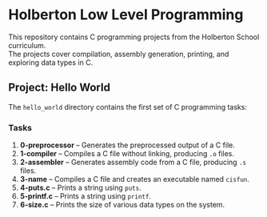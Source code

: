 # Holberton Low Level Programming

This repository contains C programming projects from the Holberton School curriculum.  
The projects cover compilation, assembly generation, printing, and exploring data types in C.

## Project: Hello World

The `hello_world` directory contains the first set of C programming tasks:

### Tasks

1. **0-preprocessor** – Generates the preprocessed output of a C file.
2. **1-compiler** – Compiles a C file without linking, producing `.o` files.
3. **2-assembler** – Generates assembly code from a C file, producing `.s` files.
4. **3-name** – Compiles a C file and creates an executable named `cisfun`.
5. **4-puts.c** – Prints a string using `puts`.
6. **5-printf.c** – Prints a string using `printf`.
7. **6-size.c** – Prints the size of various data types on the system.
